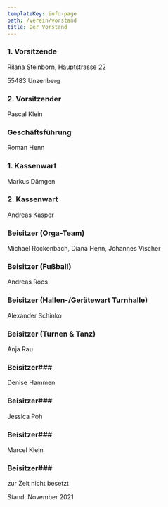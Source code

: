 ```yaml
---
templateKey: info-page
path: /verein/vorstand
title: Der Vorstand
---
```

### 1. Vorsitzende

Rilana Steinborn, Hauptstrasse 22 

55483 Unzenberg

### 2. Vorsitzender

Pascal Klein

### Geschäftsführung

Roman Henn

### 1. Kassenwart

Markus Dämgen

### 2. Kassenwart

Andreas Kasper

### Beisitzer (Orga-Team)

Michael Rockenbach, Diana Henn, Johannes Vischer

### Beisitzer (Fußball)

Andreas Roos

### Beisitzer (Hallen-/Gerätewart Turnhalle)

Alexander Schinko

### Beisitzer (Turnen & Tanz)

Anja Rau

### Beisitzer###

Denise Hammen

### Beisitzer###

Jessica Poh

### Beisitzer###

Marcel Klein

### Beisitzer###

zur Zeit nicht besetzt

Stand: November 2021